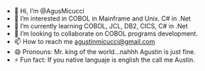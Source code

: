 - 👋 Hi, I’m @AgusMicucci
- 👀 I’m interested in COBOL in Mainframe and Unix. C# in .Net
- 🌱 I’m currently learning COBOL, JCL, DB2, CICS, C# in .Net
- 💞️ I’m looking to collaborate on COBOL programs development.
- 📫 How to reach me agustinmicucci@gmail.com
- 😄 Pronouns: Mr. king of the world...nahhh Agustin is just fine.
- ⚡ Fun fact: If you native languaje is english the call me Austin. 

<!---
AgusMicucci/AgusMicucci is a ✨ special ✨ repository because its `README.md` (this file) appears on your GitHub profile.
You can click the Preview link to take a look at your changes.
--->
